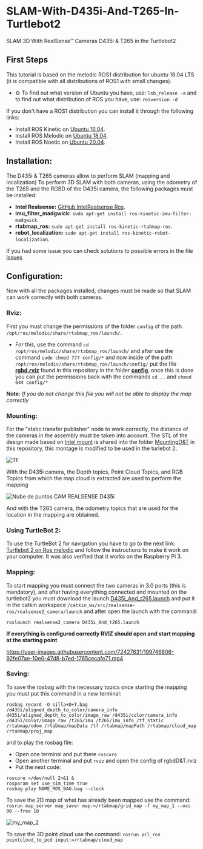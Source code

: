 # SLAM-With-D435i-And-T265-In-Turtlebot2
SLAM 3D With RealSense™ Cameras D435i &amp; T265 in the Turtlebot2

## First Steps
This tutorial is based on the melodic ROS1 distribution for ubuntu 18.04 LTS
(it is compatible with all distributions of ROS1 with small changes).

- ⚙️ To find out what version of Ubuntu you have, use: `lsb_release -a`
and to find out what distribution of ROS you have, use: `rosversion -d`

If you don't have a ROS1 distribution you can install it through the following links:
 
- Install ROS Kinetic on [Ubuntu 16.04](http://wiki.ros.org/kinetic/Installation/Ubuntu).
- Install ROS Melodic on [Ubuntu 18.04](http://wiki.ros.org/melodic/Installation/Ubuntu).
- Install ROS Noetic on [Ubuntu 20.04](http://wiki.ros.org/noetic/Installation/Ubuntu). 

## Installation:
The D435i & T265 cameras allow to perform SLAM (mapping and localization) To perform 3D SLAM with both cameras, using the odometry of the T265 and the RGBD of the D435i camera, the following packages must be installed: 

- **Intel Realsense:** [GitHub IntelRealsense Ros](https://github.com/IntelRealSense/realsense-ros/tree/ros1-legacy).
- **imu_filter_madgwick:** ```sudo apt-get install ros-kinetic-imu-filter-madgwick```.
- **rtabmap_ros:** ```sudo apt-get install ros-kinetic-rtabmap-ros```.
- **robot_localization:** ```sudo apt-get install ros-kinetic-robot-localization```.

If you had some issue you can check solutions to possible errors in the file [Issues](/Issues.md)

## Configuration:
Now with all the packages installed, changes must be made so that SLAM can work correctly with both cameras.

### Rviz:
First you must change the permissions of the folder `config` of the path `/opt/ros/melodic/share/rtabmap_ros/launch/`.

- For this, use the command `cd /opt/ros/melodic/share/rtabmap_ros/launch/` and after use the command `sudo chmod 777 config/*` and now inside of the path `/opt/ros/melodic/share/rtabmap_ros/launch/config/` put the file **[rgbd.rviz](config/rgbd.rviz)** found in this repository in the folder [**config**](config), once this is done you can put the permissions back with the commands `cd ..` and `chmod 644 config/*`

**Note:** _If you do not change this file you will not be able to display the map correctly_



### Mounting:

For the "static transfer publisher" node to work correctly, the distance of the cameras in the assembly must be taken into account.
The STL of the design made based on [Intel mount](https://github.com/IntelRealSense/realsense-ros/blob/dd97d1ff5b428b06d268c8eb8516d1e4a8bc24a4/realsense2_camera/meshes/mount_t265_d435.stl) is shared into the folder [MountingD&T](MountingD&T/MountingD435i&T265.stl) in this repository, this montage is modified to be used in the turlebot 2.


![TF](https://user-images.githubusercontent.com/72427631/199650200-2b55a6b4-60c0-486c-909e-c3cdc45cecca.png)



With the D435i camera, the Depth topics, Point Cloud Topics, and RGB Topics from which the map cloud is extracted are used to perform the mapping

![Nube de puntos CAM REALSENSE D435i](https://user-images.githubusercontent.com/72427631/199648223-b0eb740d-a4ee-4bc2-b6e4-ca33e2e8b9be.gif)

And with the T265 camera, the odometry topics that are used for the location in the mapping are obtained.

### Using TurtleBot 2:

To use the TurtleBot 2 for navigation you have to go to the next link: [Turtlebot 2 on Ros melodic](https://github.com/gaunthan/Turtlebot2-On-Melodic) and follow the instructions to make it work on your computer. It was also verified that it works on the Raspberry Pi 3.


### Mapping:

To start mapping you must connect the two cameras in 3.0 ports (this is mandatory), and after having everything connected and mounted on the turtlebot2 you must download the launch [D435i_And_t265.launch](/D435i_And_t265.launch) and put it in the catkin workspace `/catkin_ws/src/realsense-ros/realsense2_camera/launch` and after open the launch with the command:

```
roslaunch realsense2_camera D435i_And_t265.launch
``` 


**If everything is configured correctly RVIZ should open and start mapping at the starting point**





https://user-images.githubusercontent.com/72427631/199746806-92fe07ae-10e0-47d8-b7ed-1765cecafe71.mp4



### Saving:

To save the rosbag with the necessary topics once starting the mapping you must put this command in a new terminal:

```
rosbag record -O silla+D+T.bag /d435i/aligned_depth_to_color/camera_info  d435i/aligned_depth_to_color/image_raw /d435i/color/camera_info /d435i/color/image_raw /t265/imu /t265/imu_info /tf_static /rtabmap/odom /rtabmap/mapData /tf /rtabmap/mapPath /rtabmap/cloud_map /rtabmap/proj_map 
```

and to play the rosbag file:
 - Open one terminal and put there `roscore`
 - Open another terminal and put `rviz` and open the config of rgbdD&T.rviz
 - Put the next code:

```
roscore >/dev/null 2>&1 &
rosparam set use_sim_time true
rosbag play NAME_ROS_BAG.bag --clock
```

To save the 2D map of what has already been mapped use the command:
`rosrun map_server map_saver map:=/rtabmap/grid_map -f my_map_1 --occ 90 --free 10`

![my_map_2](https://user-images.githubusercontent.com/72427631/199769783-8bfb7d54-93d4-432d-b32f-eced447b134f.jpg)

To save the 3D point cloud use the command:
`rosrun pcl_ros pointcloud_to_pcd input:=/rtabmap/cloud_map`
